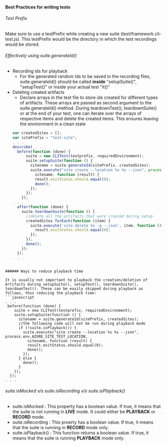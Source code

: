 #### Best Practices for writing tests

###### Test Prefix
Make sure to use a testPrefix while creating a new suite (test/framework.cli-test.js). This testPrefix would be the directory in which the test recordings would be stored.

###### Effectively using suite.generateId()
- Recording ids for playback
  - For the generated random Ids to be saved in the recording files, suite.generateId() should be called **inside** "setupSuite()", "setupTest()" or inside your actual test "it()"
- Deleting created artifacts
  - Declare arrays in the test file to store ids created for different types of artifacts. These arrays are passed as second argument to the suite.generateId() method. During teardownTest(), teardownSuite() or at the end of your test, one can iterate over the arrays of respective items and delete the created items. This ensures leaving the environment in a clean state
  ```javascript
  var createdSites = [];
  var sitePrefix = "test-site";
  . . .
  describe( . . .
    before(function (done) {
        suite = new CLITest(testprefix, requiredEnvironment);
        suite.setupSuite(function () {
          sitename = suite.generateId(sitePrefix, createdSites);
          suite.execute("site create --location %s %s --json", process.env.AZURE_SITE_TEST_LOCATION, 
            sitename, function (result) {
            result.exitStatus.should.equal(0);
            done();
          });
        });
      });
  . . .
    after(function (done) {
      suite.teardownSuite(function () {
        //delete all the artifacts that were created during setup
        createdSites.forEach(function (item) {
          suite.execute('site delete %s -q --json', item, function (result) {
            result.exitStatus.should.equal(0);
          });
        });
        done();
      });
    });
  . . .
```

###### Ways to reduce playback time

It is usually not important to playback the creation/deletion of Artifacts during setupSuite(), setupTest(), teardownSuite(), teardownTest(). These can be easily skipped during playback as follows, thus reducing the playback time:
```javascript
. . .
 before(function (done) {
    suite = new CLITest(testprefix, requiredEnvironment);
    suite.setupSuite(function () {
      sitename = suite.generateId(sitePrefix, createdSites);
      //the following code will not be run during playback mode
      if (!suite.isPlayback()) {
        suite.execute("site create --location %s %s --json", process.env.AZURE_SITE_TEST_LOCATION, 
          sitename, function (result) {
          result.exitStatus.should.equal(0);
          done();
        });
      } else {
        done();
      }
    });
  });
. . .
```

###### suite.isMocked v/s suite.isRecording v/s suite.isPlayback()

- suite.isMocked : This property has a boolean value. If true, it means that the suite is not running in **LIVE** mode. It could either be **PLAYBACK** or **RECORD** mode.
- suite.isRecording : This proerty has a boolean value. If true, it means that the suite is running in **RECORD** mode only.
- suite.isPlayback() : This function returns a boolean value. If true, it means that the suite is running **PLAYBACK** mode only.
